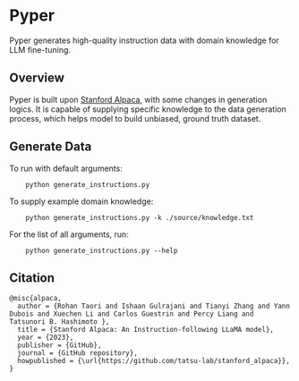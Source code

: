 # Pyper
Pyper generates high-quality instruction data with domain knowledge for LLM fine-tuning.

## Overview
Pyper is built upon [Stanford Alpaca](https://github.com/tatsu-lab/stanford_alpaca/tree/main), with some changes in generation logics. It is capable of supplying specific knowledge to the data generation process, which helps model to build unbiased, ground truth dataset.


## Generate Data
To run with default arguments:

```
    python generate_instructions.py
```

To supply example domain knowledge:

```
    python generate_instructions.py -k ./source/knowledge.txt
```

For the list of all arguments, run:

```
    python generate_instructions.py --help
```

## Citation
```
@misc{alpaca,
  author = {Rohan Taori and Ishaan Gulrajani and Tianyi Zhang and Yann Dubois and Xuechen Li and Carlos Guestrin and Percy Liang and Tatsunori B. Hashimoto },
  title = {Stanford Alpaca: An Instruction-following LLaMA model},
  year = {2023},
  publisher = {GitHub},
  journal = {GitHub repository},
  howpublished = {\url{https://github.com/tatsu-lab/stanford_alpaca}},
}
```